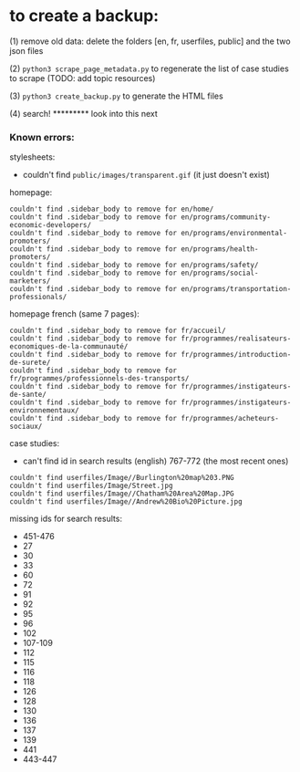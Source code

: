 # to create a backup:

(1) remove old data: delete the folders [en, fr, userfiles, public] and the two json files

(2) `python3 scrape_page_metadata.py` to regenerate the list of case studies to scrape (TODO: add topic resources)

(3) `python3 create_backup.py` to generate the HTML files

(4) search! ********* look into this next


### Known errors:

stylesheets:

* couldn't find `public/images/transparent.gif` (it just doesn't exist)


homepage:

```
couldn't find .sidebar_body to remove for en/home/
couldn't find .sidebar_body to remove for en/programs/community-economic-developers/
couldn't find .sidebar_body to remove for en/programs/environmental-promoters/
couldn't find .sidebar_body to remove for en/programs/health-promoters/
couldn't find .sidebar_body to remove for en/programs/safety/
couldn't find .sidebar_body to remove for en/programs/social-marketers/
couldn't find .sidebar_body to remove for en/programs/transportation-professionals/
```

homepage french (same 7 pages):

```
couldn't find .sidebar_body to remove for fr/accueil/
couldn't find .sidebar_body to remove for fr/programmes/realisateurs-economiques-de-la-communauté/
couldn't find .sidebar_body to remove for fr/programmes/introduction-de-surete/
couldn't find .sidebar_body to remove for fr/programmes/professionnels-des-transports/
couldn't find .sidebar_body to remove for fr/programmes/instigateurs-de-sante/
couldn't find .sidebar_body to remove for fr/programmes/instigateurs-environnementaux/
couldn't find .sidebar_body to remove for fr/programmes/acheteurs-sociaux/
```

case studies:

* can't find id in search results (english) 767-772 (the most recent ones)


```
couldn't find userfiles/Image//Burlington%20map%203.PNG
couldn't find userfiles/Image/Street.jpg
couldn't find userfiles/Image//Chatham%20Area%20Map.JPG
couldn't find userfiles/Image//Andrew%20Bio%20Picture.jpg
```

missing ids for search results:
* 451-476
* 27
* 30
* 33
* 60
* 72
* 91
* 92
* 95
* 96
* 102
* 107-109
* 112
* 115
* 116
* 118
* 126
* 128
* 130
* 136
* 137
* 139
* 441
* 443-447

